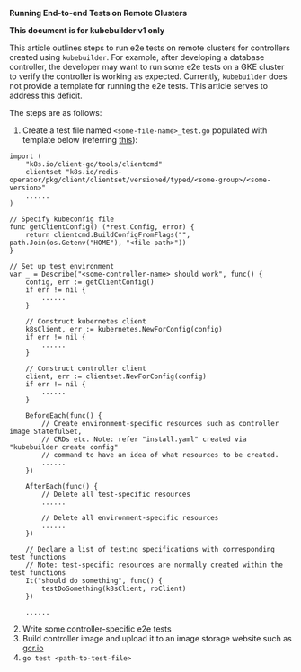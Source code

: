**Running End-to-end Tests on Remote Clusters**

**This document is for kubebuilder v1 only**

This article outlines steps to run e2e tests on remote clusters for controllers created using `kubebuilder`. For example, after developing a database controller, the developer may want to run some e2e tests on a GKE cluster to verify the controller is working as expected. Currently, `kubebuilder` does not provide a template for running the e2e tests. This article serves to address this deficit.

The steps are as follows:
1.  Create a test file named `<some-file-name>_test.go` populated with template below (referring [this](https://github.com/foxish/application/blob/master/e2e/main_test.go)):
```
import (
    "k8s.io/client-go/tools/clientcmd"
    clientset "k8s.io/redis-operator/pkg/client/clientset/versioned/typed/<some-group>/<some-version>"
    ......
)

// Specify kubeconfig file
func getClientConfig() (*rest.Config, error) {
    return clientcmd.BuildConfigFromFlags("", path.Join(os.Getenv("HOME"), "<file-path>"))
}

// Set up test environment
var _ = Describe("<some-controller-name> should work", func() {
    config, err := getClientConfig()
    if err != nil {
        ......
    }

    // Construct kubernetes client
    k8sClient, err := kubernetes.NewForConfig(config)
    if err != nil {
        ......
    }

    // Construct controller client
    client, err := clientset.NewForConfig(config)
    if err != nil {
        ......
    }

    BeforeEach(func() {
        // Create environment-specific resources such as controller image StatefulSet,
        // CRDs etc. Note: refer "install.yaml" created via "kubebuilder create config"
        // command to have an idea of what resources to be created.
        ......
    })

    AfterEach(func() {
        // Delete all test-specific resources
        ......

        // Delete all environment-specific resources
        ......
    })

    // Declare a list of testing specifications with corresponding test functions
    // Note: test-specific resources are normally created within the test functions
    It("should do something", func() {
        testDoSomething(k8sClient, roClient)
    })

    ......
```
2.  Write some controller-specific e2e tests
3.  Build controller image and upload it to an image storage website such as [gcr.io](https://cloud.google.com/container-registry/)
4.  `go test <path-to-test-file>`
